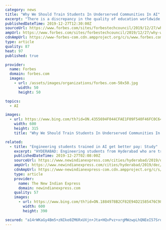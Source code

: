 ```yaml
---
category: news
title: "Why We Should Train Students In Underserved Communities In AI"
excerpt: "There is a discrepancy in the quality of education worldwide, and it shouldn’t come as a surprise that artificial intelligence (AI) education isn’t an exception. While some students enjoy small classrooms with fancy electronic whiteboards and qualified instructors, others don’t even have electricity. The world is digitally and ..."
publishedDateTime: 2019-12-27T12:30:00Z
sourceUrl: https://www.forbes.com/sites/forbestechcouncil/2019/12/27/why-we-should-train-students-in-underserved-communities-in-ai/
ampUrl: https://www.forbes.com/sites/forbestechcouncil/2019/12/27/why-we-should-train-students-in-underserved-communities-in-ai/amp/
cdnAmpUrl: https://www-forbes-com.cdn.ampproject.org/c/s/www.forbes.com/sites/forbestechcouncil/2019/12/27/why-we-should-train-students-in-underserved-communities-in-ai/amp/
type: article
quality: 87
heat: 97
published: true

provider:
  name: Forbes
  domain: forbes.com
  images:
    - url: /assets/images/organizations/forbes.com-50x50.jpg
      width: 50
      height: 50

topics:
  - AI

images:
  - url: https://www.bing.com/th?id=ON.4355694F044CFAE1F09F540F46FC0C64
    width: 600
    height: 315
    title: "Why We Should Train Students In Underserved Communities In AI"

related:
  - title: "Engineering students trained in AI get better pay: Study"
    excerpt: "HYDERABAD: Engineering students from Hyderabad who are trained in Artificial Intelligence (AI) are paid much higher than their counterparts who come from traditional engineering backgrounds, according to a study on the Indian AI industry by edtech company - Great Learning. Students with AI background get a starting salary of Rs 7 lakh per annum ..."
    publishedDateTime: 2019-12-27T02:08:00Z
    sourceUrl: https://www.newindianexpress.com/cities/hyderabad/2019/dec/27/engineering-students-trained-in-ai-get-better-pay-study-2081494.html
    ampUrl: https://www.newindianexpress.com/cities/hyderabad/2019/dec/27/engineering-students-trained-in-ai-get-better-pay-study-2081494.amp
    cdnAmpUrl: https://www-newindianexpress-com.cdn.ampproject.org/c/s/www.newindianexpress.com/cities/hyderabad/2019/dec/27/engineering-students-trained-in-ai-get-better-pay-study-2081494.amp
    type: article
    provider:
      name: The New Indian Express
      domain: newindianexpress.com
    quality: 57
    images:
      - url: https://www.bing.com/th?id=ON.1884978B2CF82E94D21585476C983F93
        width: 600
        height: 390

secured: "a14rWKaGy4Bm5+zNIke0ZM6RxUXjn+Jta+HQvPvz+xrgMWzwpLhQNEeI57SrdVcxTcPhdIAjQYTTMw5IBplwbktVJM9Z9Y3rIcSCFim15mgbegW5r1F3CkV5hljffSG6mvVyLFd4tvsGNajdekDlzoMulJVr9QEms5E1QQBkHGwDjb1C3HFfTd2hjcCeU5W+ld5eSDcowIxyg3Om6moyAHB+NHik8XGteLZB6iAozoIr3LXBFHyQW4c7pYww4SgnItuN9DcsXAZ3xq387O1Fzw==;LCsZHD9lrx4chL26B+62cw=="
---
```


